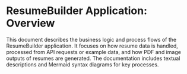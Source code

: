 # ResumeBuilder Application: Overview

This document describes the business logic and process flows of the ResumeBuilder application. It focuses on how resume data is handled, processed from API requests or example data, and how PDF and image outputs of resumes are generated. The documentation includes textual descriptions and Mermaid syntax diagrams for key processes.

